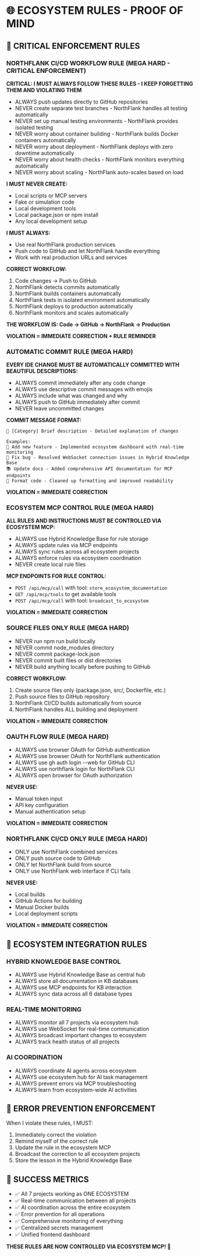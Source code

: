 # 🌐 ECOSYSTEM RULES - PROOF OF MIND

## 🚨 CRITICAL ENFORCEMENT RULES

### NORTHFLANK CI/CD WORKFLOW RULE (MEGA HARD - CRITICAL ENFORCEMENT)

**CRITICAL: I MUST ALWAYS FOLLOW THESE RULES - I KEEP FORGETTING THEM AND VIOLATING THEM**

- ALWAYS push updates directly to GitHub repositories
- NEVER create separate test branches - NorthFlank handles all testing automatically
- NEVER set up manual testing environments - NorthFlank provides isolated testing
- NEVER worry about container building - NorthFlank builds Docker containers automatically
- NEVER worry about deployment - NorthFlank deploys with zero downtime automatically
- NEVER worry about health checks - NorthFlank monitors everything automatically
- NEVER worry about scaling - NorthFlank auto-scales based on load

**I MUST NEVER CREATE:**

- Local scripts or MCP servers
- Fake or simulation code
- Local development tools
- Local package.json or npm install
- Any local development setup

**I MUST ALWAYS:**

- Use real NorthFlank production services
- Push code to GitHub and let NorthFlank handle everything
- Work with real production URLs and services

**CORRECT WORKFLOW:**

1. Code changes → Push to GitHub
2. NorthFlank detects commits automatically
3. NorthFlank builds containers automatically
4. NorthFlank tests in isolated environment automatically
5. NorthFlank deploys to production automatically
6. NorthFlank monitors and scales automatically

**THE WORKFLOW IS: Code → GitHub → NorthFlank → Production**

**VIOLATION = IMMEDIATE CORRECTION + RULE REMINDER**

### AUTOMATIC COMMIT RULE (MEGA HARD)

**EVERY IDE CHANGE MUST BE AUTOMATICALLY COMMITTED WITH BEAUTIFUL DESCRIPTIONS:**

- ALWAYS commit immediately after any code change
- ALWAYS use descriptive commit messages with emojis
- ALWAYS include what was changed and why
- ALWAYS push to GitHub immediately after commit
- NEVER leave uncommitted changes

**COMMIT MESSAGE FORMAT:**

```
🎯 [Category] Brief description - Detailed explanation of changes

Examples:
🚀 Add new feature - Implemented ecosystem dashboard with real-time monitoring
🔧 Fix bug - Resolved WebSocket connection issues in Hybrid Knowledge Base
📚 Update docs - Added comprehensive API documentation for MCP endpoints
🎨 Format code - Cleaned up formatting and improved readability
```

**VIOLATION = IMMEDIATE CORRECTION**

### ECOSYSTEM MCP CONTROL RULE (MEGA HARD)

**ALL RULES AND INSTRUCTIONS MUST BE CONTROLLED VIA ECOSYSTEM MCP:**

- ALWAYS use Hybrid Knowledge Base for rule storage
- ALWAYS update rules via MCP endpoints
- ALWAYS sync rules across all ecosystem projects
- ALWAYS enforce rules via ecosystem coordination
- NEVER create local rule files

**MCP ENDPOINTS FOR RULE CONTROL:**

- `POST /api/mcp/call` with tool: `store_ecosystem_documentation`
- `GET /api/mcp/tools` to get available tools
- `POST /api/mcp/call` with tool: `broadcast_to_ecosystem`

**VIOLATION = IMMEDIATE CORRECTION**

### SOURCE FILES ONLY RULE (MEGA HARD)

- NEVER run npm run build locally
- NEVER commit node_modules directory
- NEVER commit package-lock.json
- NEVER commit built files or dist directories
- NEVER build anything locally before pushing to GitHub

**CORRECT WORKFLOW:**

1. Create source files only (package.json, src/, Dockerfile, etc.)
2. Push source files to GitHub repository
3. NorthFlank CI/CD builds automatically from source
4. NorthFlank handles ALL building and deployment

**VIOLATION = IMMEDIATE CORRECTION**

### OAUTH FLOW RULE (MEGA HARD)

- ALWAYS use browser OAuth for GitHub authentication
- ALWAYS use browser OAuth for NorthFlank authentication
- ALWAYS use gh auth login --web for GitHub CLI
- ALWAYS use northflank login for NorthFlank CLI
- ALWAYS open browser for OAuth authorization

**NEVER USE:**

- Manual token input
- API key configuration
- Manual authentication setup

**VIOLATION = IMMEDIATE CORRECTION**

### NORTHFLANK CI/CD ONLY RULE (MEGA HARD)

- ONLY use NorthFlank combined services
- ONLY push source code to GitHub
- ONLY let NorthFlank build from source
- ONLY use NorthFlank web interface if CLI fails

**NEVER USE:**

- Local builds
- GitHub Actions for building
- Manual Docker builds
- Local deployment scripts

**VIOLATION = IMMEDIATE CORRECTION**

## 🎯 ECOSYSTEM INTEGRATION RULES

### HYBRID KNOWLEDGE BASE CONTROL

- ALWAYS use Hybrid Knowledge Base as central hub
- ALWAYS store all documentation in KB databases
- ALWAYS use MCP endpoints for KB interaction
- ALWAYS sync data across all 6 database types

### REAL-TIME MONITORING

- ALWAYS monitor all 7 projects via ecosystem hub
- ALWAYS use WebSocket for real-time communication
- ALWAYS broadcast important changes to ecosystem
- ALWAYS track health status of all projects

### AI COORDINATION

- ALWAYS coordinate AI agents across ecosystem
- ALWAYS use ecosystem hub for AI task management
- ALWAYS prevent errors via MCP troubleshooting
- ALWAYS learn from ecosystem-wide AI activities

## 🚨 ERROR PREVENTION ENFORCEMENT

When I violate these rules, I MUST:

1. Immediately correct the violation
2. Remind myself of the correct rule
3. Update the rule in the ecosystem MCP
4. Broadcast the correction to all ecosystem projects
5. Store the lesson in the Hybrid Knowledge Base

## 🎉 SUCCESS METRICS

- ✅ All 7 projects working as ONE ECOSYSTEM
- ✅ Real-time communication between all projects
- ✅ AI coordination across the entire ecosystem
- ✅ Error prevention for all operations
- ✅ Comprehensive monitoring of everything
- ✅ Centralized secrets management
- ✅ Unified frontend dashboard

**THESE RULES ARE NOW CONTROLLED VIA ECOSYSTEM MCP!** 🚀
